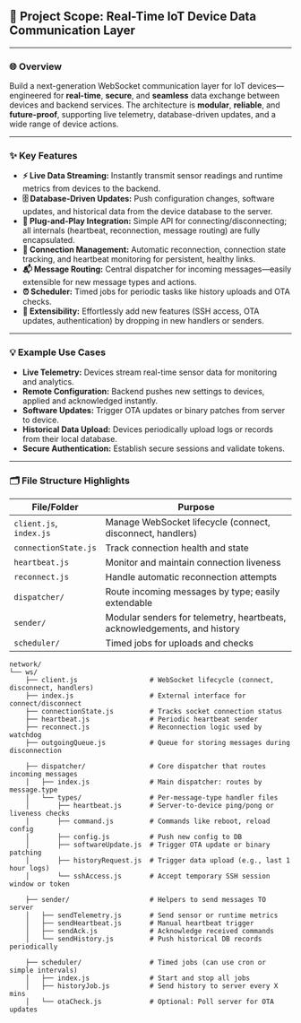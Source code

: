 ## 🚀 Project Scope: Real-Time IoT Device Data Communication Layer

---

### 🌐 Overview

Build a next-generation WebSocket communication layer for IoT devices—engineered for **real-time**, **secure**, and **seamless** data exchange between devices and backend services. The architecture is **modular**, **reliable**, and **future-proof**, supporting live telemetry, database-driven updates, and a wide range of device actions.

---

### ✨ Key Features

- **⚡ Live Data Streaming:** Instantly transmit sensor readings and runtime metrics from devices to the backend.
- **🗄️ Database-Driven Updates:** Push configuration changes, software updates, and historical data from the device database to the server.
- **🔌 Plug-and-Play Integration:** Simple API for connecting/disconnecting; all internals (heartbeat, reconnection, message routing) are fully encapsulated.
- **🔄 Connection Management:** Automatic reconnection, connection state tracking, and heartbeat monitoring for persistent, healthy links.
- **📬 Message Routing:** Central dispatcher for incoming messages—easily extensible for new message types and actions.
- **⏰ Scheduler:** Timed jobs for periodic tasks like history uploads and OTA checks.
- **🧩 Extensibility:** Effortlessly add new features (SSH access, OTA updates, authentication) by dropping in new handlers or senders.

---

### 💡 Example Use Cases

- **Live Telemetry:** Devices stream real-time sensor data for monitoring and analytics.
- **Remote Configuration:** Backend pushes new settings to devices, applied and acknowledged instantly.
- **Software Updates:** Trigger OTA updates or binary patches from server to device.
- **Historical Data Upload:** Devices periodically upload logs or records from their local database.
- **Secure Authentication:** Establish secure sessions and validate tokens.

---

### 🗂️ File Structure Highlights

| File/Folder             | Purpose                                                                  |
| ----------------------- | ------------------------------------------------------------------------ |
| `client.js`, `index.js` | Manage WebSocket lifecycle (connect, disconnect, handlers)               |
| `connectionState.js`    | Track connection health and state                                        |
| `heartbeat.js`          | Monitor and maintain connection liveness                                 |
| `reconnect.js`          | Handle automatic reconnection attempts                                   |
| `dispatcher/`           | Route incoming messages by type; easily extendable                       |
| `sender/`               | Modular senders for telemetry, heartbeats, acknowledgements, and history |
| `scheduler/`            | Timed jobs for uploads and checks                                        |

```
network/
└── ws/
    ├── client.js                  # WebSocket lifecycle (connect, disconnect, handlers)
    ├── index.js                   # External interface for connect/disconnect
    ├── connectionState.js         # Tracks socket connection status
    ├── heartbeat.js               # Periodic heartbeat sender
    ├── reconnect.js               # Reconnection logic used by watchdog
    ├── outgoingQueue.js           # Queue for storing messages during disconnection

    ├── dispatcher/                # Core dispatcher that routes incoming messages
    │   ├── index.js               # Main dispatcher: routes by message.type
    │   └── types/                 # Per-message-type handler files
    │       ├── heartbeat.js       # Server-to-device ping/pong or liveness checks
    │       ├── command.js         # Commands like reboot, reload config
    │       ├── config.js          # Push new config to DB
    │       ├── softwareUpdate.js  # Trigger OTA update or binary patching
    │       ├── historyRequest.js  # Trigger data upload (e.g., last 1 hour logs)
    │       └── sshAccess.js       # Accept temporary SSH session window or token

    ├── sender/                    # Helpers to send messages TO server
    │   ├── sendTelemetry.js       # Send sensor or runtime metrics
    │   ├── sendHeartbeat.js       # Manual heartbeat trigger
    │   ├── sendAck.js             # Acknowledge received commands
    │   └── sendHistory.js         # Push historical DB records periodically

    ├── scheduler/                 # Timed jobs (can use cron or simple intervals)
    │   ├── index.js               # Start and stop all jobs
    │   ├── historyJob.js          # Send history to server every X mins
    │   └── otaCheck.js            # Optional: Poll server for OTA updates

```
